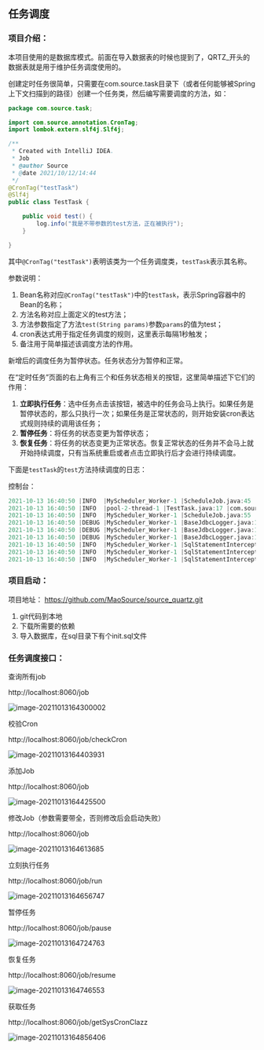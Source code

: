 ## 任务调度

###  项目介绍：

本项目使用的是数据库模式。前面在导入数据表的时候也提到了，QRTZ_开头的数据表就是用于维护任务调度使用的。

创建定时任务很简单，只需要在com.source.task目录下（或者任何能够被Spring上下文扫描到的路径）创建一个任务类，然后编写需要调度的方法，如：

```java
package com.source.task;

import com.source.annotation.CronTag;
import lombok.extern.slf4j.Slf4j;

/**
 * Created with IntelliJ IDEA.
 * Job
 * @author Source
 * @date 2021/10/12/14:44
 */
@CronTag("testTask")
@Slf4j
public class TestTask {

    public void test() {
        log.info("我是不带参数的test方法，正在被执行");
    }

}
```

其中`@CronTag("testTask")`表明该类为一个任务调度类，`testTask`表示其名称。



参数说明：

1. Bean名称对应`@CronTag("testTask")`中的`testTask`，表示Spring容器中的Bean的名称；
2. 方法名称对应上面定义的test方法；
3. 方法参数指定了方法`test(String params)`参数`params`的值为test；
4. cron表达式用于指定任务调度的规则，这里表示每隔1秒触发；
5. 备注用于简单描述该调度方法的作用。

新增后的调度任务为暂停状态。任务状态分为暂停和正常。

在“定时任务”页面的右上角有三个和任务状态相关的按钮，这里简单描述下它们的作用：

1. **立即执行任务**：选中任务点击该按钮，被选中的任务会马上执行。如果任务是暂停状态的，那么只执行一次；如果任务是正常状态的，则开始安装cron表达式规则持续的调用该任务；
2. **暂停任务**：将任务的状态变更为暂停状态；
3. **恢复任务**：将任务的状态变更为正常状态。恢复正常状态的任务并不会马上就开始持续调度，只有当系统重启或者点击立即执行后才会进行持续调度。

下面是`testTask`的`test`方法持续调度的日志：

控制台：

```verilog
2021-10-13 16:40:50 |INFO  |MyScheduler_Worker-1 |ScheduleJob.java:45 |com.source.util.ScheduleJob |任务准备执行，任务ID：13
2021-10-13 16:40:50 |INFO  |pool-2-thread-1 |TestTask.java:17 |com.source.task.TestTask |我是带参数的test方法，正在被执行，参数为：test
2021-10-13 16:40:50 |INFO  |MyScheduler_Worker-1 |ScheduleJob.java:55 |com.source.util.ScheduleJob |任务执行完毕，任务ID：13 总共耗时：2 毫秒
2021-10-13 16:40:50 |DEBUG |MyScheduler_Worker-1 |BaseJdbcLogger.java:143 |com.source.mapper.JobLogMapper.insert |==>  Preparing: INSERT INTO t_job_log (METHOD_NAME, PARAMS, JOB_ID, TIMES, CREATE_TIME, BEAN_NAME, `STATUS`) VALUES (?, ?, ?, ?, ?, ?, ?) 
2021-10-13 16:40:50 |DEBUG |MyScheduler_Worker-1 |BaseJdbcLogger.java:143 |com.source.mapper.JobLogMapper.insert |==> Parameters: test(String), test(String), 13(Long), 2(Long), 2021-10-13 16:40:50.683(Timestamp), testTask(String), 0(String)
2021-10-13 16:40:50 |DEBUG |MyScheduler_Worker-1 |BaseJdbcLogger.java:143 |com.source.mapper.JobLogMapper.insert |<==    Updates: 1
2021-10-13 16:40:50 |INFO  |MyScheduler_Worker-1 |SqlStatementInterceptor.java:69 |com.source.interceptor.SqlStatementInterceptor |【SQL_ID】 com.source.mapper.JobLogMapper.insert
2021-10-13 16:40:50 |INFO  |MyScheduler_Worker-1 |SqlStatementInterceptor.java:70 |com.source.interceptor.SqlStatementInterceptor |【SQL耗时】 20 ms
2021-10-13 16:40:50 |INFO  |MyScheduler_Worker-1 |SqlStatementInterceptor.java:71 |com.source.interceptor.SqlStatementInterceptor |【SQL语句】 INSERT INTO t_job_log ( METHOD_NAME, PARAMS, JOB_ID, TIMES, CREATE_TIME, BEAN_NAME, `STATUS` ) VALUES ( 'test', 'test', 13, 2, '2021-10-13 16:40:50', 'testTask', '0' )

```



### 项目启动：

项目地址： https://github.com/MaoSource/source_quartz.git

1. git代码到本地
2. 下载所需要的依赖
3. 导入数据库，在sql目录下有个init.sql文件



### 任务调度接口：

查询所有job

http://localhost:8060/job

![image-20211013164300002](redme.assets/image-20211013164300002.png)

校验Cron

http://localhost:8060/job/checkCron

![image-20211013164403931](redme.assets/image-20211013164403931.png)

添加Job

http://localhost:8060/job

![image-20211013164425500](redme.assets/image-20211013164425500.png)

修改Job（参数需要带全，否则修改后会启动失败）

http://localhost:8060/job

![image-20211013164613685](redme.assets/image-20211013164613685.png)

立刻执行任务

http://localhost:8060/job/run

![image-20211013164656747](redme.assets/image-20211013164656747.png)

暂停任务

http://localhost:8060/job/pause

![image-20211013164724763](redme.assets/image-20211013164724763.png)

恢复任务

http://localhost:8060/job/resume

![image-20211013164746553](redme.assets/image-20211013164746553.png)

获取任务

http://localhost:8060/job/getSysCronClazz

![image-20211013164856406](redme.assets/image-20211013164856406.png)
